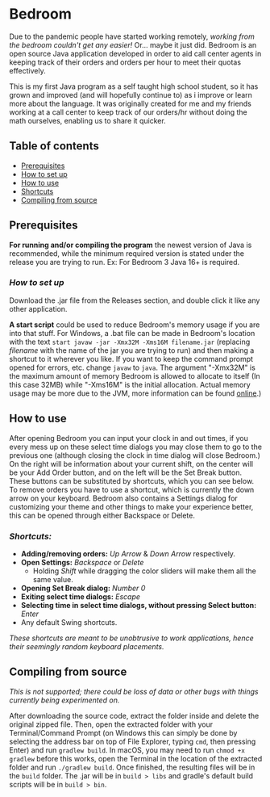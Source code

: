 # Bedroom
Due to the pandemic people have started working remotely, _working from the bedroom couldn't get any easier!_
Or... maybe it just did. Bedroom is an open source Java application developed in order to aid call center 
agents in keeping track of their orders and orders per hour to meet their quotas effectively.

This is my first Java program as a self taught high school student, so it has grown and improved (and will hopefully 
continue to) as i improve or learn more about the language. It was originally created for me and my friends working 
at a call center to keep track of our orders/hr without doing the math ourselves, enabling us to share it quicker.

## Table of contents
* [Prerequisites](https://github.com/swiftsatchel/bedroom#prerequisites)
* [How to set up](https://github.com/swiftsatchel/bedroom#how-to-set-up)
* [How to use](https://github.com/swiftsatchel/bedroom#how-to-use)
* [Shortcuts](https://github.com/swiftsatchel/bedroom#shortcuts)
* [Compiling from source](https://github.com/swiftsatchel/bedroom#compiling-from-source)

## Prerequisites
**For running and/or compiling the program** the newest version of Java is recommended, while the minimum required
version is stated under the release you are trying to run. Ex: For Bedroom 3 Java 16+ is required.

### _How to set up_
Download the .jar file from the Releases section, and double click it like any other application.

**A start script** could be used to reduce Bedroom's memory usage if you are into that stuff. For Windows, 
a .bat file can be made in Bedroom's location with the text ```start javaw -jar -Xmx32M -Xms16M filename.jar``` 
(replacing _filename_ with the name of the jar you are trying to run) and then making a shortcut to it wherever 
you like. If you want to keep the command prompt opened for errors, etc. change ```javaw```  to ```java```. The 
argument "-Xmx32M" is the maximum amount of memory Bedroom is allowed to allocate to itself (In this case 32MB) 
while "-Xms16M" is the initial allocation. Actual memory usage may be more due to the JVM, more information can 
be found [online](https://plumbr.io/blog/memory-leaks/why-does-my-java-process-consume-more-memory-than-xmx).)

## How to use
After opening Bedroom you can input your clock in and out times, if you every mess up on these select time dialogs you
may close them to go to the previous one (although closing the clock in time dialog will close Bedroom.) On the right will
be information about your current shift, on the center will be your Add Order button, and on the left will be the Set
Break button. These buttons can be substituted by shortcuts, which you can see below. To remove orders you have to use
a shortcut, which is currently the down arrow on your keyboard. Bedroom also contains a Settings dialog for customizing
your theme and other things to make your experience better, this can be opened through either Backspace or Delete.

### _Shortcuts:_
* **Adding/removing orders:** _Up Arrow_ & _Down Arrow_ respectively.
* **Open Settings:** _Backspace_ or _Delete_
   * Holding _Shift_ while dragging the color sliders will make them all the same value.
* **Opening Set Break dialog:** _Number 0_
* **Exiting select time dialogs:** _Escape_
* **Selecting time in select time dialogs, without pressing Select button:** _Enter_
* Any default Swing shortcuts.

_These shortcuts are meant to be unobtrusive to work applications,
hence their seemingly random keyboard placements._

## Compiling from source
_This is not supported; there could be loss of data or other bugs with things currently being experimented on._

After downloading the source code, extract the folder inside and delete the original zipped file. Then, open the 
extracted folder with your Terminal/Command Prompt (on Windows this can simply be done by selecting the address bar on 
top of File Explorer, typing ```cmd```, then pressing Enter) and run ```gradlew build```. In macOS, you may need to 
run ```chmod +x gradlew``` before this works, open the Terminal in the location of the extracted folder and run 
```./gradlew build```. Once finished, the resulting files will be in the ```build``` folder. The .jar will be in 
```build > libs``` and gradle's default build scripts will be in ```build > bin```.
